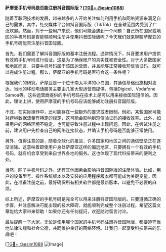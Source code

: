 **萨摩亚手机号码是否能注册抖音国际版？[[TG💪+ @esim1088](https://t.me/s/esim1088)]**

随着互联网技术的发展，越来越多的人开始关注如何利用手机和网络资源来满足自己的需求。其中，社交媒体平台如抖音国际版（TikTok）在全球范围内受到了广泛欢迎。然而，对于一些用户来说，他们可能会遇到一个问题：自己所在国家或地区的手机号码是否能够顺利注册并使用抖音国际版呢？今天我们就来聊聊萨摩亚的手机号码能否注册抖音国际版。

首先，我们需要了解抖音国际版的基本注册流程。通常情况下，抖音要求用户提供有效的手机号码进行验证，这是为了确保账户的真实性和安全性。对于大多数国家和地区而言，只要手机号码属于该国运营商，并且能够正常接收短信验证码，就可以完成注册过程。那么，萨摩亚的手机号码是否符合这一条件呢？

根据我们的研究，萨摩亚是一个位于南太平洋的小岛国，其通信基础设施相对发达。当地的移动电话服务主要由几家大型运营商提供，包括Digicel、Vodafone Samoa等。这些运营商提供的手机号码在技术上是可以用来接收国际短信的。因此，理论上讲，使用萨摩亚的手机号码应该能够成功注册抖音国际版。

不过，在实际操作中，还可能存在一些额外的要求或者限制。例如，某些国家可能对跨境数据流量有特定的规定，这可能会影响到短信验证码的接收效率。此外，如果用户的网络环境不稳定，也可能导致注册过程中出现问题。因此，在尝试注册之前，建议用户先检查自己的网络连接状态，并确认手机号码是否能够正常使用。

另外，值得注意的是，随着全球化的推进，许多国家和地区之间的通信壁垒正在逐渐消除。这意味着即使用户身处萨摩亚这样的偏远地区，只要拥有一个有效的手机号码，就有机会享受到来自世界各地的服务。这也体现了现代科技带来的便利之处。

当然，除了手机号码之外，还有其他因素会影响抖音国际版的注册体验。比如，用户的设备型号、操作系统版本以及安装的应用程序版本都可能成为关键变量。因此，在准备注册之前，最好确保所有相关软件都是最新版本，以避免不必要的麻烦。

综上所述，萨摩亚的手机号码是完全可以用来注册抖音国际版的。只要遵循正确的步骤，并注意解决可能出现的技术障碍，就能顺利完成整个注册过程。希望这篇文章能给大家带来帮助！如果你还有任何疑问，欢迎随时留言讨论。

最后提醒一下大家，无论是使用哪个国家的手机号码注册抖音国际版，都要遵守当地法律法规和社会公德，共同维护良好的网络环境。让我们一起享受科技带来的乐趣吧！

[[TG💪+ @esim1088](https://t.me/s/esim1088) ![Image](https://i.postimg.cc/4NQfJmqS/Snipaste-2025-05-13-00-14-12.png)]